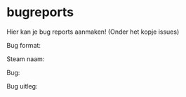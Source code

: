 # bugreports
Hier kan je bug reports aanmaken! (Onder het kopje issues)

Bug format:

Steam naam:

Bug:

Bug uitleg:
